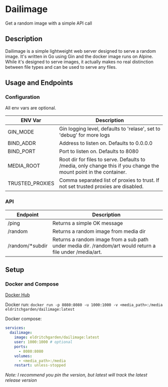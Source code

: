 # Dailimage
Get a random image with a simple API call

## Description
Dailimage is a simple lightweight web server designed to serve a random image. It's written in Go using Gin
and the docker image runs on Alpine. While it's designed to serve images, it actually makes no
real distinction between file types and can be used to serve any files.

## Usage and Endpoints
### Configuration
All env vars are optional.
<table>
  <thead>
    <tr>
      <th>ENV Var</th>
      <th>Description</th>
    </tr>
  </thead>
  <tbody>
    <tr>
      <td>GIN_MODE</td>
      <td>Gin logging level, defaults to 'relase', set to 'debug' for more logs</td>
    </tr>
    <tr>
      <td>BIND_ADDR</td>
      <td>Address to listen on. Defaults to 0.0.0.0</td>
    </tr>
    <tr>
      <td>BIND_PORT</td>
      <td>Port to listen on. Defaults to 8080</td>
    </tr>
    <tr>
      <td>MEDIA_ROOT</td>
      <td>Root dir for files to serve. Defaults to /media, only change this if you change the mount point in the container.</td>
    </tr>
    <tr>
      <td>TRUSTED_PROXIES</td>
      <td>Comma separated list of proxies to trust. If not set trusted proxies are disabled.</td>
    </tr>
  </tbody>
</table>

### API
<table>
  <thead>
    <tr>
      <th>Endpoint</th>
      <th>Description</th>
    </tr>
  </thead>
  <tbody>
    <tr>
      <td>/ping</td>
      <td>Returns a simple OK message</td>
    </tr>
    <tr>
      <td>/random</td>
      <td>Returns a random image from media dir</td>
    </tr>
    <tr>
      <td>/random/*subdir</td>
      <td>Returns a random image from a sub path under media dir. /random/art would return a file under /media/art.</td>
    </tr>
  </tbody>
</table>

## Setup
### Docker and Compose
[Docker Hub](https://hub.docker.com/r/eldritchgarden/dailimage)

Docker run:
`docker run -p 8080:8080 -u 1000:1000 -v <media_path>:/media eldritchgarden/dailimage:latest`

Docker compose:
```yaml
services:
  dailimage:
    image: eldritchgarden/dailimage:latest
    user: 1000:1000 # optional
    ports:
      - 8080:8080
    volumes:
      - <media_path>:/media
    restart: unless-stopped
```

*Note: I recommend you pin the version, but latest will track the latest release version*
